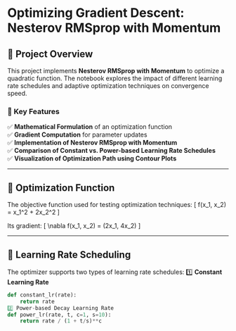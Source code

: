 # Optimizing Gradient Descent: Nesterov RMSprop with Momentum

## **📌 Project Overview**
This project implements **Nesterov RMSprop with Momentum** to optimize a quadratic function. The notebook explores the impact of different learning rate schedules and adaptive optimization techniques on convergence speed.

### **🚀 Key Features**
✅ **Mathematical Formulation** of an optimization function  
✅ **Gradient Computation** for parameter updates  
✅ **Implementation of Nesterov RMSprop with Momentum**  
✅ **Comparison of Constant vs. Power-based Learning Rate Schedules**  
✅ **Visualization of Optimization Path using Contour Plots**  

---

## **📌 Optimization Function**
The objective function used for testing optimization techniques:
\[
f(x_1, x_2) = x_1^2 + 2x_2^2
\]

Its gradient:
\[
\nabla f(x_1, x_2) = (2x_1, 4x_2)
\]

---

## **📌 Learning Rate Scheduling**
The optimizer supports two types of learning rate schedules:
1️⃣ **Constant Learning Rate**  
```python
def constant_lr(rate):
    return rate
2️⃣ Power-based Decay Learning Rate
def power_lr(rate, t, c=1, s=10):
    return rate / (1 + t/s)**c

